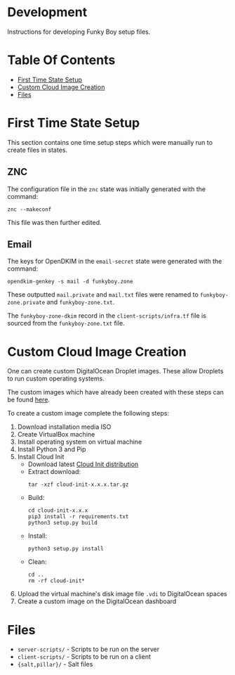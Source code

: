 # Development
Instructions for developing Funky Boy setup files.

# Table Of Contents
- [First Time State Setup](#first-time-state-setup)
- [Custom Cloud Image Creation](#custom-cloud-image-creation)
- [Files](#files)

# First Time State Setup
This section contains one time setup steps which were manually run to create 
files in states.

## ZNC
The configuration file in the `znc` state was initially generated with 
the command:

```
znc --makeconf
```

This file was then further edited.

## Email
The keys for OpenDKIM in the `email-secret` state were generated with 
the command:

```
opendkim-genkey -s mail -d funkyboy.zone
```

These outputted `mail.private` and `mail.txt` files were renamed to 
`funkyboy-zone.private` and `funkyboy-zone.txt`.

The `funkyboy-zone-dkim` record in the `client-scripts/infra.tf` file is 
sourced from the `funkyboy-zone.txt` file.

# Custom Cloud Image Creation
One can create custom DigitalOcean Droplet images. These allow Droplets to run
custom operating systems.

The custom images which have already been created with these steps can be
found [here](https://custom-images.sfo2.digitaloceanspaces.com).

To create a custom image complete the following steps:

1. Download installation media ISO
2. Create VirtualBox machine
3. Install operating system on virtual machine
4. Install Python 3 and Pip
5. Install Cloud Init
    - Download latest 
      [Cloud Init distribution](https://launchpad.net/cloud-init)
    - Extract download:
      ```
      tar -xzf cloud-init-x.x.x.tar.gz
      ```
    - Build:
      ```
      cd cloud-init-x.x.x
      pip3 install -r requirements.txt
      python3 setup.py build
      ```
    - Install:
      ```
      python3 setup.py install
      ```
    - Clean:
      ```
      cd ..
      rm -rf cloud-init*
      ```
6. Upload the virtual machine's disk image file `.vdi` to DigitalOcean spaces
7. Create a custom image on the DigitalOcean dashboard

# Files
- `server-scripts/` - Scripts to be run on the server
- `client-scripts/` - Scripts to be run on a client
- `{salt,pillar}/` - Salt files
